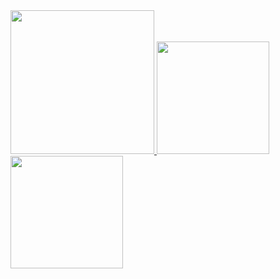 <a href="/">
  <img height="230em" src="https://github-profile-summary-cards.vercel.app/api/cards/profile-details?username=carryingpotman&theme=github">
  <img height="180em" src="https://github-readme-stats.vercel.app/api?username=carryingpotman&show_icons=true&include_all_commits=true&count_private=true" />
  <img height="180em" src="https://github-readme-stats.vercel.app/api/top-langs?username=carryingpotman&layout=compact&exclude_repo=Android_Homework,rinchannowww.github.io&langs_count=8" />
</a>
